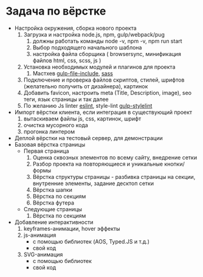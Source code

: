 # Задача по вёрстке

- Настройка окружения, сборка нового проекта
	1. Загрузка и настройка node.js, npm, gulp/webpack/pug
        1. должны работать команды node -v, npm -v, npm run start
	    2. Выбор подходящего начального шаблона 
        3. настройка файла сборщика ( browsersync, минификация файлов html, css, scss, js )
	2. Установка необходимых модулей и плагинов для проекта
        1. Мастхев [gulp-file-include](https://www.npmjs.com/package/gulp-file-include), [sass](https://www.npmjs.com/package/sass)  
	3. Подключение и проверка файлов скриптов, стилей, шрифтов (желательно получить от дизайнера), картинок
    4. Добавить favicon, настроить meta (Title, Description, image), seo теги, язык страницы и так далее 
    5. По желанию Js linter [eslint](https://eslint.org/), style-lint [gulp-stylelint](https://www.npmjs.com/package/gulp-stylelint)
- Импорт вёрстки клиента, если интеграция в существующий проект
    1. вытаскиваем файлы js, css, картинок, шрифт
    2. очистка мусорного кода
    3. прогонка линтером
- Деплой вёрстки на тестовый сервер, для демонстрации
- Базовая вёрстка страницы
    *  Первая страница 
        1. Оценка сквозных элементов по всему сайту, внедрение сетки
        2. Разбор проекта на повторяющиеся и уникальные кнопки/формы
        3. Вёрстка структуры страницы - разбивка страницы на секции, внутренние элементы, задание десктоп сетки
        4. Вёрстка шапки
        5. Вёрстка по секциям
        6. Вёрстка футера
    * Следующие страницы
        1. Вёрстка по секциям
- Добавление интерактивности
    1. keyframes-анимации, hover эффекты
    2. js-анимация 
        * с помощью библиотек (AOS, Typed.JS и т.д.) 
        * свой код
    3. SVG-анимация 
        * с помощью библиотек 
        * свой код



<!-- ```bash
npm run build
``` -->